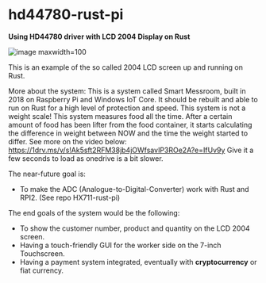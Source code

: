 # hd44780-rust-pi
**Using HD44780 driver with LCD 2004 Display on Rust**

![image maxwidth=100](https://user-images.githubusercontent.com/31759155/160154699-5bd80501-88ac-4057-af76-0607203fd3a4.png)

This is an example of the so called 2004 LCD screen up and running on Rust.

More about the system:
This is a system called Smart Messroom, built in 2018 on Raspberry Pi and Windows IoT Core. It should be rebuilt and able to run on Rust for a high level of protection and speed.
This system is not a weight scale! This system measures food all the time. After a certain amount of food has been lifter from the food container, it starts calculating the difference in weight between NOW and the time the weight started to differ.
See more on the video below:
https://1drv.ms/v/s!Ak5sft2RFM38jb4jOWfsavIP3ROe2A?e=IfUv9y
Give it a few seconds to load as onedrive is a bit slower.

The near-future goal is:
- To make the ADC (Analogue-to-Digital-Converter) work with Rust and RPI2. (See repo HX711-rust-pi)

The end goals of the system would be the following:
- To show the customer number, product and quantity on the LCD 2004 screen.
- Having a touch-friendly GUI for the worker side on the 7-inch Touchscreen.
- Having a payment system integrated, eventually with **cryptocurrency** or fiat currency.
